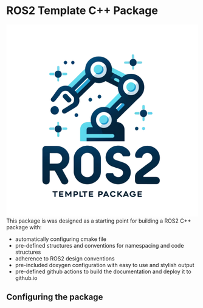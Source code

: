 # ROS2 Template C++ Package
![alt text](docs/media/template_package.png)
This package is was designed as a starting point for building a ROS2 C++ package with:
- automatically configuring cmake file
- pre-defined structures and conventions for namespacing and code structures
- adherence to ROS2 design conventions
- pre-included doxygen configuration with easy to use and stylish output
- pre-defined github actions to build the documentation and deploy it to github.io

## Configuring the package

